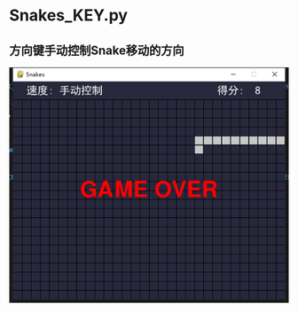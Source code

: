 # Snakes_KEY.py
## 方向键手动控制Snake移动的方向

![Snakes_SCOPE.jpg](https://raw.githubusercontent.com/ron-dicaprio/pygame/master/Snakes/Snakes_SCOPE.jpg)
